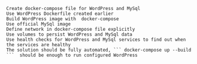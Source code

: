    
    Create docker-compose file for WordPress and MySql
    Use WordPress Dockerfile created earlier
    Build WordPress image with  docker-compose
    Use official MySql image
    Define network in docker-compose file explicitly
    Use volumes to persist WordPress and MySql data
    Use health checks for WordPress and MySql services to find out when the services are healthy
    The solution should be fully automated, ``` docker-compose up --build ```  should be enough to run configured WordPress
